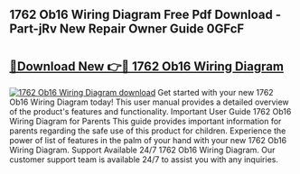 ## 1762 Ob16 Wiring Diagram Free Pdf Download - Part-jRv New Repair Owner Guide 0GFcF

# <h2><a href="http://dfpyj9.blite.top/?on=1762+Ob16+Wiring+Diagram">🔗Download New 👉🔴 1762 Ob16 Wiring Diagram</a></h2>

[![1762 Ob16 Wiring Diagram download](https://i.imgur.com/lujVjoI.png)](http://dfpyj9.blite.top/?on=1762+Ob16+Wiring+Diagram)
Get started with your new 1762 Ob16 Wiring Diagram today! This user manual provides a detailed overview of the product's features and functionality. Important User Guide 1762 Ob16 Wiring Diagram for Parents This guide provides important information for parents regarding the safe use of this product for children. Experience the power of list of features in the palm of your hand with your new 1762 Ob16 Wiring Diagram. Support Available 24/7 1762 Ob16 Wiring Diagram. Our customer support team is available 24/7 to assist you with any inquiries.
